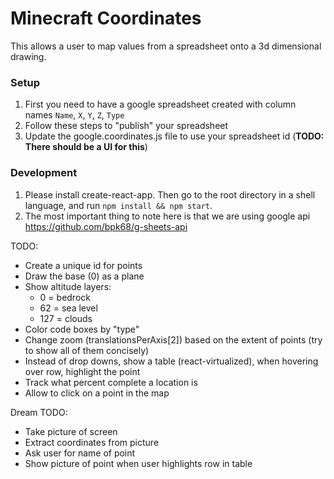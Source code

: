 # Minecraft Coordinates

This allows a user to map values from a spreadsheet onto a 3d dimensional drawing.

### Setup

 1. First you need to have a google spreadsheet created with column names `Name`, `X`, `Y`, `Z`, `Type`
 2. Follow these steps to "publish" your spreadsheet
 3. Update the google.coordinates.js file to use your spreadsheet id (**TODO: There should be a UI for this**)

### Development
 1. Please install create-react-app. Then go to the root directory in a shell language, and run `npm install && npm start`.
 2. The most important thing to note here is that we are using google api https://github.com/bpk68/g-sheets-api

TODO:

- Create a unique id for points
- Draw the base (0) as a plane
- Show altitude layers:
    - 0 = bedrock
    - 62 = sea level
    - 127 = clouds
- Color code boxes by "type"
- Change zoom (translationsPerAxis[2]) based on the extent of points (try to show all of them concisely)
- Instead of drop downs, show a table (react-virtualized), when hovering over row, highlight the point
- Track what percent complete a location is
- Allow to click on a point in the map

Dream TODO:

- Take picture of screen
- Extract coordinates from picture
- Ask user for name of point
- Show picture of point when user highlights row in table